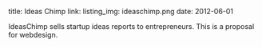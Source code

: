 title: Ideas Chimp
link: 
listing_img: ideaschimp.png
date: 2012-06-01

IdeasChimp sells startup ideas reports to entrepreneurs. This is a proposal for webdesign.